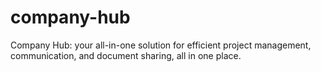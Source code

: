 # company-hub
Company Hub: your all-in-one solution for efficient project management, communication, and document sharing, all in one place.
